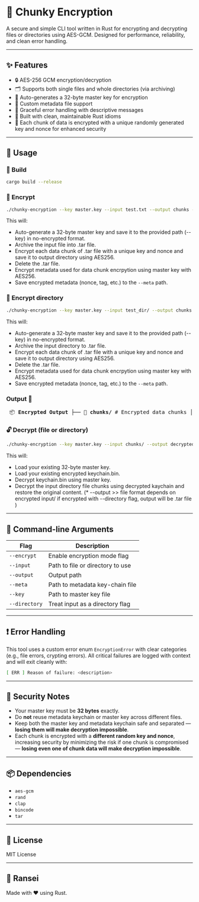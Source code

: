 # 🔐 Chunky Encryption

A secure and simple CLI tool written in Rust for encrypting and decrypting files or directories using AES-GCM. Designed for performance, reliability, and clean error handling.

---

## ✨ Features

- 🔒 AES-256 GCM encryption/decryption
- 🗂️ Supports both single files and whole directories (via archiving)
- 🔑 Auto-generates a 32-byte master key for encryption
- 📁 Custom metadata file support
- 🚫 Graceful error handling with descriptive messages
- 🧪 Built with clean, maintainable Rust idioms
- 🔐 Each chunk of data is encrypted with a unique randomly generated key and nonce for enhanced security

---

## 🚀 Usage

### 🔧 Build

```bash
cargo build --release
```

### 🧬 Encrypt

```bash
./chunky-encryption --key master.key --input test.txt --output chunks --meta keychain.bin   --encrypt
```

This will:
- Auto-generate a 32-byte master key and save it to the provided path (--key) in no-encrypted format.
- Archive the input file into .tar file.
- Encrypt each data chunk of .tar file with a unique key and nonce and save it to output directory using AES256.
- Delete the .tar file.
- Encrypt metadata used for data chunk encrpytion using master key with AES256.
- Save encrypted metadata (nonce, tag, etc.) to the `--meta` path.


### 🧬 Encrypt directory

```bash
./chunky-encryption --key master.key --input test_dir/ --output chunks --meta keychain.bin   --encrypt --directory
```

This will:
- Auto-generate a 32-byte master key and save it to the provided path (--key) in no-encrypted format.
- Archive the input directory to .tar file.
- Encrypt each data chunk of .tar file with a unique key and nonce and save it to output directory using AES256.
- Delete the .tar file.
- Encrypt metadata used for data chunk encrpytion using master key with AES256.
- Save encrypted metadata (nonce, tag, etc.) to the `--meta` path.

### Output 📁
<pre> 📦 <strong>Encrypted Output</strong> ├── 📁 <strong>chunks/</strong> # Encrypted data chunks │ ├── chunk_0.enc │ ├── chunk_1.enc │ ├── chunk_2.enc │ └── ... (more chunks) │ ├── 🔐 <strong>keychain.bin</strong> # Encrypted keychain (contains per-chunk keys) └── 🔑 <strong>master.key</strong> # Master key used to encrypt/decrypt keychain.bin </pre>


### 🔓 Decrypt (file or directory)

```bash
./chunky-encryption --key master.key --input chunks/ --output decrypted.<depends_on_encrypted_file> --meta keychain.bin
```

This will:
- Load your existing 32-byte master key.
- Load your existing encrypted keychain.bin.
- Decrypt keychain.bin using master key.
- Decrypt the input directory file chunks using decrypted kaychain and restore the original content. (* --output >> file format depends on encrypted input/ if encrypted with --directory flag, output will be .tar file )

---

## 📄 Command-line Arguments

| Flag          | Description                                   |
|---------------|-----------------------------------------------|
| `--encrypt`   | Enable encryption mode flag                   |
| `--input`     | Path to file or directory to use              |
| `--output`    | Output path                                   |
| `--meta`      | Path to metadata key-chain file               |
| `--key`       | Path to master key file                       |
| `--directory` | Treat input as a directory flag               |

---

## ❗ Error Handling

This tool uses a custom error enum `EncryptionError` with clear categories (e.g., file errors, crypting errors). All critical failures are logged with context and will exit cleanly with:

```bash
[ ERR ] Reason of failure: <description>
```

---

## 🔐 Security Notes

- Your master key must be **32 bytes** exactly.
- Do **not** reuse metadata keychain or master key across different files.
- Keep both the master key and metadata keychain safe and separated — **losing them will make decryption impossible**.
- Each chunk is encrypted with a **different random key and nonce**, increasing security by minimizing the risk if one chunk is compromised — **losing even one of chunk data will make decryption impossible**.

---

## 📦 Dependencies

- `aes-gcm`
- `rand`
- `clap`
- `bincode`
- `tar`

---

## 📜 License

MIT License

---

## 👤 Ransei

Made with ❤️ using Rust.
